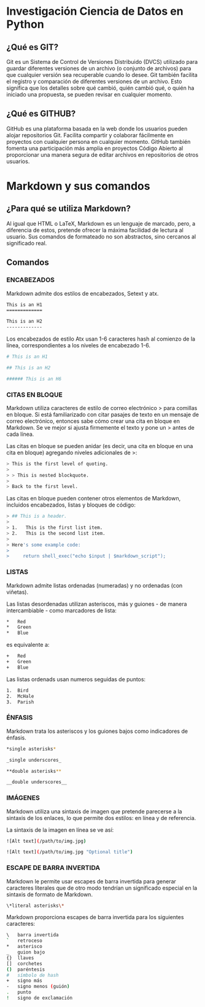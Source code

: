 # Investigación Ciencia de Datos en Python
## ¿Qué es GIT?
Git es un Sistema de Control de Versiones Distribuido (DVCS) utilizado para guardar diferentes versiones de un archivo (o conjunto de archivos) para que cualquier versión sea recuperable cuando lo desee.
Git también facilita el registro y comparación de diferentes versiones de un archivo. Esto significa que los detalles sobre qué cambió, quién cambió qué, o quién ha iniciado una propuesta, se pueden revisar en cualquier momento.
## ¿Qué es GITHUB?
GitHub es una plataforma basada en la web donde los usuarios pueden alojar repositorios Git. Facilita compartir y colaborar fácilmente en proyectos con cualquier persona en cualquier momento.
GitHub también fomenta una participación más amplia en proyectos Código Abierto al proporcionar una manera segura de editar archivos en repositorios de otros usuarios.

# Markdown y sus comandos
## ¿Para qué se utiliza Markdown?
Al igual que HTML o LaTeX, Markdown es un lenguaje de marcado, pero, a diferencia de estos, pretende ofrecer la máxima facilidad de lectura al usuario. Sus comandos de formateado no son abstractos, sino cercanos al significado real. 

## Comandos

### ENCABEZADOS
Markdown admite dos estilos de encabezados, Setext y atx.

```bash
This is an H1
=============

This is an H2
-------------
```

Los encabezados de estilo Atx usan 1-6 caracteres hash al comienzo de la línea, correspondientes a los niveles de encabezado 1-6.

```bash
# This is an H1

## This is an H2

###### This is an H6
```

### CITAS EN BLOQUE
Markdown utiliza caracteres de estilo de correo electrónico > para comillas en bloque. Si está familiarizado con citar pasajes de texto en un mensaje de correo electrónico, entonces sabe cómo crear una cita en bloque en Markdown. Se ve mejor si ajusta firmemente el texto y pone un > antes de cada línea.

Las citas en bloque se pueden anidar (es decir, una cita en bloque en una cita en bloque) agregando niveles adicionales de >:

```bash
> This is the first level of quoting.
>
> > This is nested blockquote.
>
> Back to the first level.
```

Las citas en bloque pueden contener otros elementos de Markdown, incluidos encabezados, listas y bloques de código:

```bash
> ## This is a header.
> 
> 1.   This is the first list item.
> 2.   This is the second list item.
> 
> Here's some example code:
> 
>     return shell_exec("echo $input | $markdown_script");
```

### LISTAS
Markdown admite listas ordenadas (numeradas) y no ordenadas (con viñetas).

Las listas desordenadas utilizan asteriscos, más y guiones - de manera intercambiable - como marcadores de lista:

```bash
*   Red
*   Green
*   Blue
```
es equivalente a:
```bash
+   Red
+   Green
+   Blue
```
Las listas ordenads usan numeros seguidas de puntos:
```bash
1.  Bird
2.  McHale
3.  Parish
```
### ÉNFASIS

Markdown trata los asteriscos y los guiones bajos como indicadores de énfasis. 

```bash
*single asterisks*

_single underscores_

**double asterisks**

__double underscores__
```
### IMÁGENES

Markdown utiliza una sintaxis de imagen que pretende parecerse a la sintaxis de los enlaces, lo que permite dos estilos: en línea y de referencia.

La sintaxis de la imagen en línea se ve así:

```bash
![Alt text](/path/to/img.jpg)

![Alt text](/path/to/img.jpg "Optional title")
```
### ESCAPE DE BARRA INVERTIDA
Markdown le permite usar escapes de barra invertida para generar caracteres literales que de otro modo tendrían un significado especial en la sintaxis de formato de Markdown. 
```bash
\*literal asterisks\*
```
Markdown proporciona escapes de barra invertida para los siguientes caracteres:
```bash
\   barra invertida
`   retroceso
*   asterisco
_   guion bajo
{}  llaves
[]  corchetes
()  paréntesis
#   símbolo de hash
+   signo más
-   signo menos (guión)
.   punto
!   signo de exclamación
```
